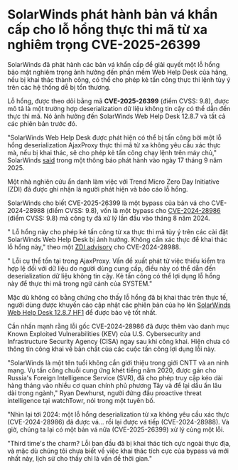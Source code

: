 # SolarWinds phát hành bản vá khẩn cấp cho lỗ hổng thực thi mã từ xa nghiêm trọng CVE-2025-26399

[](https://blogger.googleusercontent.com/img/b/R29vZ2xl/AVvXsEhFO1p2qWLIaLkEjXvBexuWL8MRzvAn8rhnkmU8V%5F%5FGge5ajRgr8Hz1rgLcSPqi5igX4xCZ5%5FNMO8XjmonjH2PXyDK7ADHR3zlRfwUDZxrQDoIV5LkcVG7LseBYfLT5rkBM8bC1kyWcB5%5F2ndJ3Ijt-1LYzjr5D9lIIx2xM%5F4JtRQfPsI8mFvhzUtFYxnGi/s728-rw-e365/solar.jpg)

SolarWinds đã phát hành các bản vá khẩn cấp để giải quyết một lỗ hổng bảo mật nghiêm trọng ảnh hưởng đến phần mềm Web Help Desk của hãng, nếu bị khai thác thành công, có thể cho phép kẻ tấn công thực thi lệnh tùy ý trên các hệ thống dễ bị tổn thương.

Lỗ hổng, được theo dõi bằng mã **CVE-2025-26399** (điểm CVSS: 9.8), được mô tả là một trường hợp deserialization dữ liệu không tin cậy có thể dẫn đến thực thi mã. Nó ảnh hưởng đến SolarWinds Web Help Desk 12.8.7 và tất cả các phiên bản trước đó.

"SolarWinds Web Help Desk được phát hiện có thể bị tấn công bởi một lỗ hổng deserialization AjaxProxy thực thi mã từ xa không yêu cầu xác thực mà, nếu bị khai thác, sẽ cho phép kẻ tấn công chạy lệnh trên máy chủ," SolarWinds [said](https://www.solarwinds.com/trust-center/security-advisories/cve-2025-26399) trong một thông báo phát hành vào ngày 17 tháng 9 năm 2025.

[](https://thehackernews.uk/exec-guide-d)

Một nhà nghiên cứu ẩn danh làm việc với Trend Micro Zero Day Initiative (ZDI) đã được ghi nhận là người phát hiện và báo cáo lỗ hổng.

SolarWinds cho biết CVE-2025-26399 là một bypass của bản vá cho CVE-2024-28988 (điểm CVSS: 9.8), vốn là một bypass cho [CVE-2024-28986](https://thehackernews.com/2024/08/solarwinds-releases-patch-for-critical.html) (điểm CVSS: 9.8) mà công ty đã xử lý lần đầu vào tháng 8 năm 2024.

" Lỗ hổng này cho phép kẻ tấn công từ xa thực thi mã tùy ý trên các cài đặt SolarWinds Web Help Desk bị ảnh hưởng. Không cần xác thực để khai thác lỗ hổng này," theo một [ZDI advisory](https://www.zerodayinitiative.com/advisories/ZDI-25-407/) cho CVE-2024-28988.

" Lỗi cụ thể tồn tại trong AjaxProxy. Vấn đề xuất phát từ việc thiếu kiểm tra hợp lệ đối với dữ liệu do người dùng cung cấp, điều này có thể dẫn đến deserialization dữ liệu không tin cậy. Kẻ tấn công có thể lợi dụng lỗ hổng này để thực thi mã trong ngữ cảnh của SYSTEM."

Mặc dù không có bằng chứng cho thấy lỗ hổng đã bị khai thác trên thực tế, người dùng được khuyến cáo cập nhật các phiên bản của họ lên [SolarWinds Web Help Desk 12.8.7 HF1](https://documentation.solarwinds.com/en/success%5Fcenter/whd/content/release%5Fnotes/whd%5F12-8-7-hotfix-1%5Frelease%5Fnotes.htm) để được bảo vệ tốt nhất.

Cần nhấn mạnh rằng lỗi gốc CVE-2024-28986 đã được thêm vào danh mục Known Exploited Vulnerabilities (KEV) của U.S. Cybersecurity and Infrastructure Security Agency (CISA) ngay sau khi công khai. Hiện chưa có thông tin công khai về bản chất của các cuộc tấn công lợi dụng lỗi này.

[](https://thehackernews.uk/cis-security-suite)

"SolarWinds là một tên tuổi không cần giới thiệu trong giới CNTT và an ninh mạng. Vụ tấn công chuỗi cung ứng khét tiếng năm 2020, được gán cho Russia's Foreign Intelligence Service (SVR), đã cho phép truy cập kéo dài hàng tháng vào nhiều cơ quan chính phủ phương Tây và để lại dấu ấn lâu dài trong ngành," Ryan Dewhurst, người đứng đầu proactive threat intelligence tại watchTowr, nói trong một tuyên bố.

"Nhìn lại tới 2024: một lỗ hổng deserialization từ xa không yêu cầu xác thực (CVE-2024-28986) đã được vá... rồi lại được vá tiếp (CVE-2024-28988). Và giờ, chúng ta lại có một bản vá nữa (CVE-2025-26399) xử lý cùng một lỗi.

"Third time's the charm? Lỗi ban đầu đã bị khai thác tích cực ngoài thực địa, và mặc dù chúng tôi chưa biết về việc khai thác tích cực của bypass vá mới nhất này, lịch sử cho thấy chỉ là vấn đề thời gian."
